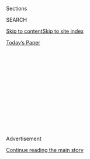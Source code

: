 <div id="app">

<div>

<div>

<div>

<div class="NYTAppHideMasthead css-1q2w90k e1suatyy0">

<div class="section css-ui9rw0 e1suatyy2">

<div class="css-eph4ug er09x8g0">

<div class="css-6n7j50">

</div>

<span class="css-1dv1kvn">Sections</span>

<div class="css-10488qs">

<span class="css-1dv1kvn">SEARCH</span>

</div>

[Skip to content](#site-content)[Skip to site
index](#site-index)

</div>

<div class="css-10698na e1huz5gh0">

</div>

</div>

<div id="masthead-bar-one" class="section hasLinks css-15hmgas e1csuq9d3">

<div class="css-uqyvli e1csuq9d0">

</div>

<div class="css-1uqjmks e1csuq9d1">

</div>

<div class="css-9e9ivx">

[](https://myaccount.nytimes3xbfgragh.onion/auth/login?response_type=cookie&client_id=vi)

</div>

<div class="css-1bvtpon e1csuq9d2">

[Today’s
Paper](https://www.nytimes3xbfgragh.onion/section/todayspaper)

</div>

</div>

</div>

</div>

<div data-aria-hidden="false">

<div id="site-content" data-role="main">

<div>

<div class="css-1aor85t" style="opacity:0.000000001;z-index:-1;visibility:hidden">

<div class="css-1hqnpie">

<div class="css-epjblv">

<span class="css-17xtcya">[Opinion](/section/opinion)</span><span class="css-x15j1o">|</span><span class="css-fwqvlz">My
Relatives in Wuhan Survived. My Uncle in New York Did
Not.</span>

</div>

<div class="css-k008qs">

<div class="css-1iwv8en">

<span class="css-18z7m18"></span>

<div>

</div>

</div>

<span class="css-1n6z4y">https://nyti.ms/3jtEqC8</span>

<div class="css-1705lsu">

<div class="css-4xjgmj">

<div class="css-4skfbu" data-role="toolbar" data-aria-label="Social Media Share buttons, Save button, and Comments Panel with current comment count" data-testid="share-tools">

  - 
  - 
  - 
  - 
    
    <div class="css-6n7j50">
    
    </div>

  - 

</div>

</div>

</div>

</div>

</div>

</div>

<div id="NYT_TOP_BANNER_REGION" class="css-13pd83m">

</div>

<div id="top-wrapper" class="css-1sy8kpn">

<div id="top-slug" class="css-l9onyx">

Advertisement

</div>

[Continue reading the main
story](#after-top)

<div class="ad top-wrapper" style="text-align:center;height:100%;display:block;min-height:250px">

<div id="top" class="place-ad" data-position="top" data-size-key="top">

</div>

</div>

<div id="after-top">

</div>

</div>

<div>

<div class="css-v5btjw etb61u70">

<div class="css-v05ibm etb61u71">

[Opinion](/section/opinion)

</div>

</div>

<div id="sponsor-wrapper" class="css-1hyfx7x">

<div id="sponsor-slug" class="css-19vbshk">

Supported by

</div>

[Continue reading the main
story](#after-sponsor)

<div id="sponsor" class="ad sponsor-wrapper" style="text-align:center;height:100%;display:block">

</div>

<div id="after-sponsor">

</div>

</div>

<div class="css-186x18t">

</div>

<div class="css-1vkm6nb ehdk2mb0">

# My Relatives in Wuhan Survived. My Uncle in New York Did Not.

</div>

My father, a Chinese pulmonologist, believes his brother could have been
saved.

<div class="css-18e8msd">

<div class="css-vp77d3 epjyd6m0">

<div class="css-1baulvz">

By <span class="css-1baulvz last-byline" itemprop="name">Yi Rao</span>

<div class="css-8atqhb">

Dr. Rao is a molecular neurobiologist in China.

</div>

</div>

</div>

  - July 22,
    2020

  - 
    
    <div class="css-4xjgmj">
    
    <div class="css-d8bdto" data-role="toolbar" data-aria-label="Social Media Share buttons, Save button, and Comments Panel with current comment count" data-testid="share-tools">
    
      - 
      - 
      - 
      - 
        
        <div class="css-6n7j50">
        
        </div>
    
      - 
    
    </div>
    
    </div>

</div>

<div class="css-79elbk" data-testid="photoviewer-wrapper">

<div class="css-z3e15g" data-testid="photoviewer-wrapper-hidden">

</div>

<div class="css-1a48zt4 ehw59r15" data-testid="photoviewer-children">

![<span class="css-cnj6d5 e1z0qqy90" itemprop="copyrightHolder"><span class="css-1ly73wi e1tej78p0">Credit...</span><span><span>Taechit
Taechamanodom/Moment, via Getty
Images</span></span></span>](https://static01.graylady3jvrrxbe.onion/images/2020/07/20/opinion/20YiRao/20YiRao-articleLarge.jpg?quality=75&auto=webp&disable=upscale)

</div>

</div>

<div class="css-mdjrty">

[阅读简体中文版](https://cn.nytimes3xbfgragh.onion/opinion/20200723/coronavirus-china-us/ "Read in Simplified Chinese")[閱讀繁體中文版](https://cn.nytimes3xbfgragh.onion/opinion/20200723/coronavirus-china-us/zh-hant/ "Read in Traditional Chinese")

</div>

</div>

<div class="section meteredContent css-1r7ky0e" name="articleBody" itemprop="articleBody">

<div class="css-1fanzo5 StoryBodyCompanionColumn">

<div class="css-53u6y8">

BEIJING — Eight is thought to be a lucky number in China because in
Chinese it sounds like the word for “fortune”; 444 is a bad number
because it rings like “death”; 520 sounds like “I love you.”

Having always disliked superstition, I was dismayed to receive a message
by WeChat at 4:44 p.m. on May 20, Beijing time, informing me that my
Uncle Eric, who lived in New York, had died from Covid-19. He was 74.

Uncle Eric was a pharmacist, so presumably he contracted the virus from
a patient who had visited his shop in Queens. Infected in March, he was
sick for more than two months. He was kept on a ventilator until his
last 10 days: By then, he was deemed incurable and the ventilator was
redirected to other patients who might be saved.

The medical trade runs in my family. I now preside over a medical
university in Beijing with 19 affiliated hospitals. I studied medicine
because my father was a doctor, a pulmonary physician. He decided to
study medicine after losing his mother to a minor infection when he was
13. My father did not expect to lose a brother 15 years his junior to a
disease in his own specialty: the respiratory system.

</div>

</div>

<div class="css-1fanzo5 StoryBodyCompanionColumn">

<div class="css-53u6y8">

My father (Weihua) and Eric (Houhua) were first separated in 1947. My
father, then 17, stayed behind in Nanchang, the capital of Jiangxi
Province, in central-southern China, to finish his education, while
Eric, age 2, and other brothers and a sister sailed to Taiwan with their
parents. With the end of World War II, Taiwan had been returned to China
after five decades of Japanese occupation, and there were job
opportunities there.

The family did not anticipate what would happen in 1949: The Communist
takeover of mainland China — and, for them, the beginning of another
kind of, and very long, separation.

My father completed his medical education in Nanchang and had graduate
training with one of the top respiratory physicians in Shanghai, but in
the 1960s the [Cultural
Revolution](https://www.nytimes3xbfgragh.onion/2016/05/15/world/asia/china-cultural-revolution-explainer.html)
then took him to a small town and after that to a village, where he was
the sole doctor. He moved back to a major hospital in Nanchang in 1972.

In the mid-1970s, my grandfather sent him — by way of Fiji — a letter at
a previous address, and miraculously it arrived.

Soon, Uncle Eric became their emissary.

Uncle Eric was the first member of my family to become an American
citizen. He arrived in San Francisco in the late 1970s, drawn to an
economic powerhouse of a country, so starkly different from what he had
grown up with in Taiwan.

</div>

</div>

<div class="css-1fanzo5 StoryBodyCompanionColumn">

<div class="css-53u6y8">

It was 35 years before the brothers met again, in 1982. My father was a
visiting scholar for a year at the Cardiovascular Research Institute at
the University of California, San Francisco, where he conducted research
on pulmonary edema, and he received a few months of clinical training in
the intensive care unit at what is now called the Zuckerberg San
Francisco General Hospital and Trauma Center.

In the early 1980s, the gap between China and the United States was
gigantic. And my father has always been grateful for the education he
received at U.C.S.F. and the kindness and generosity of the Americans he
met.

He brought his American training back to Nanchang to establish the first
I.C.U. in Jiangxi Province and one of the first I.C.U.s in China. He
also established one of the first — if not the very first — institute of
molecular medicine in China.

In 1985, I followed in his footsteps and in those of my uncles — Uncle
Tim (Xinghua) had immigrated to California as well: I went to San
Francisco to study for my Ph.D., also at U.C.S.F. My younger brother
moved to the United States a few years later.

In the 1990s, with the collapse of the Soviet model, America seemed to
be the only other exemplar left. Having studied in the United States and
with plans to work and live there for the long haul, I applied for
American citizenship and obtained it in 2000. My children were born in
the United States.

But then 9/11 happened, and this axis of evil emerged: Dick Cheney (vice
president); Paul Wolfowitz (deputy secretary of defense); David
Addington (counsel to the vice president); John Yoo (Justice Department
lawyer and author of the “[Torture
Memos](https://archive.nytimes3xbfgragh.onion/www.nytimes3xbfgragh.onion/ref/international/24MEMO-GUIDE.html?)”).
These men were ready to do anything to advance their agenda, imposing
their own law — meaning, really, no proper laws and no rule of law — in
Iraq, at Guantánamo and elsewhere. And too many Americans went along.
That period proved to me that America was not the democratic beacon many
of us had thought it to be.

I first started looking into how to renounce my U.S. citizenship while I
lived in Chicago and then again after moving back to China in 2007. I
completed the process in 2011 — a decision that has been validated since
by the advent of President Trump and Trumpism, which are a natural
expansion of what was put in motion after 9/11.

</div>

</div>

<div class="css-1fanzo5 StoryBodyCompanionColumn">

<div class="css-53u6y8">

Uncle Eric never returned to mainland China.

By the time my father retired in 2005, at 75, he had treated countless
respiratory and I.C.U. patients in China. He had worked through the SARS
epidemic in 2002-3, issuing dark predictions that the virus, or
something like it, would come back. He and I debate whether the new
coronavirus proves his prediction right.

As Covid-19 began to spread earlier this year, my father, now 90 and
long retired, would send me advice about how to treat the disease so
that I could relay it to other doctors, including the one leading
response efforts in the city of Wuhan, the pandemic’s epicenter early
on.

Our family has 12 members in Wuhan, mostly on my mother’s side, and six
in New York, mostly on my father’s side. All my relatives in Wuhan are
safe. Uncle Eric died in New York after the pandemic had moved to the
United States — the world’s strongest country militarily, the richest
economically and the most advanced medically.

The United States had two months or more to learn from China’s
experience with this coronavirus, and it could have done much more to
lower infection rates and fatalities. My father is struggling to accept
his brother’s death partly, too, because he believes that he could have
treated Uncle Eric — that in China Uncle Eric would have been saved.

As the pandemic rages on in the United States and throughout the world,
with some smaller outbreaks in China, the United States and China are
not collaborating, but competing, in the search for a successful vaccine
for the virus and treatment measures for the disease.

My father’s family has been divided for most of his life, separated
mostly by the decisions of political leaders. For a long time, the
United States seemed like the better place to live — for those lucky
enough to have such a choice.

Now, my father and Uncle Eric have been separated once again. This time
that outcome doesn’t speak well of America.

Yi Rao is the president of Capital Medical University, a chair professor
at Peking University and the director of the Chinese Institute for Brain
Research, in Beijing.

</div>

</div>

<div>

</div>

<div class="css-1fanzo5 StoryBodyCompanionColumn">

<div class="css-53u6y8">

*The Times is committed to publishing* [*a diversity of
letters*](https://www.nytimes3xbfgragh.onion/2019/01/31/opinion/letters/letters-to-editor-new-york-times-women.html)
*to the editor. We’d like to hear what you think about this or any of
our articles. Here are some*
[*tips*](https://help.nytimes3xbfgragh.onion/hc/en-us/articles/115014925288-How-to-submit-a-letter-to-the-editor)*.
And here’s our email:*
[*letters@NYTimes.com*](mailto:letters@NYTimes.com)*.*

*Follow The New York Times Opinion section on*
[*Facebook*](https://www.facebookcorewwwi.onion/nytopinion)*,* [*Twitter
(@NYTopinion)*](http://twitter.com/NYTOpinion) *and*
[*Instagram*](https://www.instagram.com/nytopinion/)*.*

</div>

</div>

</div>

<div>

</div>

<div>

</div>

<div>

</div>

<div>

<div id="bottom-wrapper" class="css-1ede5it">

<div id="bottom-slug" class="css-l9onyx">

Advertisement

</div>

[Continue reading the main
story](#after-bottom)

<div id="bottom" class="ad bottom-wrapper" style="text-align:center;height:100%;display:block;min-height:90px">

</div>

<div id="after-bottom">

</div>

</div>

</div>

</div>

</div>

## Site Index

<div>

</div>

## Site Information Navigation

  - [© <span>2020</span> <span>The New York Times
    Company</span>](https://help.nytimes3xbfgragh.onion/hc/en-us/articles/115014792127-Copyright-notice)

<!-- end list -->

  - [NYTCo](https://www.nytco.com/)
  - [Contact
    Us](https://help.nytimes3xbfgragh.onion/hc/en-us/articles/115015385887-Contact-Us)
  - [Work with us](https://www.nytco.com/careers/)
  - [Advertise](https://nytmediakit.com/)
  - [T Brand Studio](http://www.tbrandstudio.com/)
  - [Your Ad
    Choices](https://www.nytimes3xbfgragh.onion/privacy/cookie-policy#how-do-i-manage-trackers)
  - [Privacy](https://www.nytimes3xbfgragh.onion/privacy)
  - [Terms of
    Service](https://help.nytimes3xbfgragh.onion/hc/en-us/articles/115014893428-Terms-of-service)
  - [Terms of
    Sale](https://help.nytimes3xbfgragh.onion/hc/en-us/articles/115014893968-Terms-of-sale)
  - [Site
    Map](https://spiderbites.nytimes3xbfgragh.onion)
  - [Help](https://help.nytimes3xbfgragh.onion/hc/en-us)
  - [Subscriptions](https://www.nytimes3xbfgragh.onion/subscription?campaignId=37WXW)

</div>

</div>

</div>

</div>

